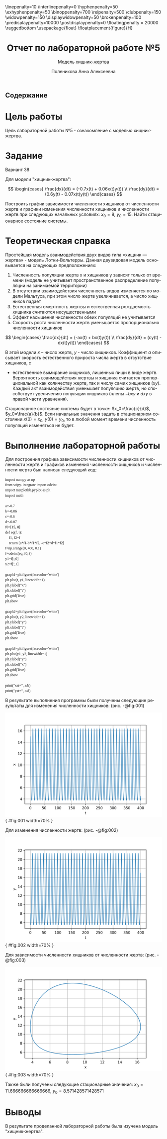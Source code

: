 ﻿---
# Front matter
lang: ru-RU
title: "Отчет по лабораторной работе №5"
subtitle: "Модель хищник-жертва"
author: "Поленикова Анна Алексеевна"

# Formatting
toc-title: "Содержание"
toc: true # Table of contents
toc_depth: 2
lof: true # List of figures
fontsize: 12pt
linestretch: 1.5
papersize: a4paper
documentclass: scrreprt
polyglossia-lang: russian
polyglossia-otherlangs: english
mainfont: DejaVuSerif
romanfont: DejaVuSerif
sansfont: DejaVuSans
monofont: DejaVuSansMono
mainfontoptions: Ligatures=TeX
romanfontoptions: Ligatures=TeX
sansfontoptions: Ligatures=TeX,Scale=MatchLowercase
monofontoptions: Scale=MatchLowercase
indent: true
pdf-engine: miktex
header-includes:
  - \linepenalty=10 # the penalty added to the badness of each line within a paragraph (no associated penalty node) Increasing the value makes tex try to have fewer lines in the paragraph.
  - \interlinepenalty=0 # value of the penalty (node) added after each line of a paragraph.
  - \hyphenpenalty=50 # the penalty for line breaking at an automatically inserted hyphen
  - \exhyphenpenalty=50 # the penalty for line breaking at an explicit hyphen
  - \binoppenalty=700 # the penalty for breaking a line at a binary operator
  - \relpenalty=500 # the penalty for breaking a line at a relation
  - \clubpenalty=150 # extra penalty for breaking after first line of a paragraph
  - \widowpenalty=150 # extra penalty for breaking before last line of a paragraph
  - \displaywidowpenalty=50 # extra penalty for breaking before last line before a display math
  - \brokenpenalty=100 # extra penalty for page breaking after a hyphenated line
  - \predisplaypenalty=10000 # penalty for breaking before a display
  - \postdisplaypenalty=0 # penalty for breaking after a display
  - \floatingpenalty = 20000 # penalty for splitting an insertion (can only be split footnote in standard LaTeX)
  - \raggedbottom # or \flushbottom
  - \usepackage{float} # keep figures where there are in the text
  - \floatplacement{figure}{H} # keep figures where there are in the text
---

# Цель работы

Цель лабораторной работы №5 - ознакомление с моделью хищник-жертва.

# Задание

Вариант 38

Для модели "хищник-жертва": 

$$ \begin{cases} \frac{dx}{dt} = (-0.7x(t) + 0.06x(t)y(t)) \\
\frac{dy}{dt} = (0.6y(t) - 0.07x(t)y(t)) \end{cases} $$

Построить график зависимости численности хищников от численности жертв и графики изменения численности хищников и численности жертв при 
следующих начальных условиях: $x_0=8$, $y_0=15$. Найти стационарное состояние системы.

# Теоретическая справка

Простейшая модель взаимодействия двух видов типа «хищник — жертва» -
модель Лотки-Вольтерры. Данная двувидовая модель основывается на
следующих предположениях:

1. Численность популяции жертв x и хищников y зависят только от времени
(модель не учитывает пространственное распределение популяции на
занимаемой территории)
2. В отсутствии взаимодействия численность видов изменяется по модели
Мальтуса, при этом число жертв увеличивается, а число хищников падает
3. Естественная смертность жертвы и естественная рождаемость хищника
считаются несущественными
4. Эффект насыщения численности обеих популяций не учитывается
5. Скорость роста численности жертв уменьшается пропорционально
численности хищников

$$ \begin{cases} \frac{dx}{dt} = (-ax(t) + bx(t)y(t)) \\
\frac{dy}{dt} = (cy(t) - dx(t)y(t)) \end{cases} $$

В этой модели $x$ – число жертв, $y$ - число хищников. Коэффициент $a$
описывает скорость естественного прироста числа жертв в отсутствие хищников, $с$
- естественное вымирание хищников, лишенных пищи в виде жертв. Вероятность
взаимодействия жертвы и хищника считается пропорциональной как количеству
жертв, так и числу самих хищников ($xy$). Каждый акт взаимодействия уменьшает
популяцию жертв, но способствует увеличению популяции хищников (члены $-bxy$
и $dxy$ в правой части уравнения). 

Стационарное состояние системы будет в точке: $x_0=\frac{c}{d}$, $y_0=\frac{a}{b}$. 
Если начальные значения задать в стационарном состоянии $x(0)=x_0$, $y(0)=y_0$, 
то в любой момент времени
численность популяций изменяться не будет.

# Выполнение лабораторной работы

Для построения графика зависимости численности хищников от численности жертв и графиков изменения численности хищников и численности жертв был написан следующий код:
```
import numpy as np
from scipy. integrate import odeint
import matplotlib.pyplot as plt
import math

a=-0.7
b=-0.06
c=-0.6
d=-0.07
f0=[15, 8]
def eq(f, t):
    f1, f2=f
    return [a*f1-b*f1*f2, -c*f2+d*f1*f2]
t=np.arange(0, 400, 0.1)
f=odeint(eq, f0, t)
y1=f[:,0]
y2=f[:,1]

graph1=plt.figure(facecolor='white')
plt.plot(t, y1, linewidth=1)
plt.ylabel("x")
plt.xlabel("t")
plt.grid(True)
plt.show

graph2=plt.figure(facecolor='white')
plt.plot(t, y2, linewidth=1)
plt.ylabel("y")
plt.xlabel("t")
plt.grid(True)
plt.show

graph3=plt.figure(facecolor='white')
plt.plot(y1, y2, linewidth=1)
plt.ylabel("y")
plt.xlabel("x")
plt.grid(True)
plt.show

print("xst=", a/b)
print("yst=", c/d)
```

В результате выполнения программы были получены следующие результаты для изменения численности хищников: (рис. -@fig:001)

![График изменения численности хищников](image/graph1.png){ #fig:001 width=70% }

Для изменения численности жертв: (рис. -@fig:002)

![График изменения численности жертв](image/graph2.png){ #fig:002 width=70% }

Для зависимости численности хищников от численности жертв: (рис. -@fig:003)

![График зависимости численности хищников от численности жертв](image/graph3.png){ #fig:003 width=70% }

Также были получены следующие стационарные значения: $x_0=11.666666666666666$, $y_0=8.571428571428571$

# Выводы

В результате проделанной лабораторной работы была изучена модель "хищник-жертва".
